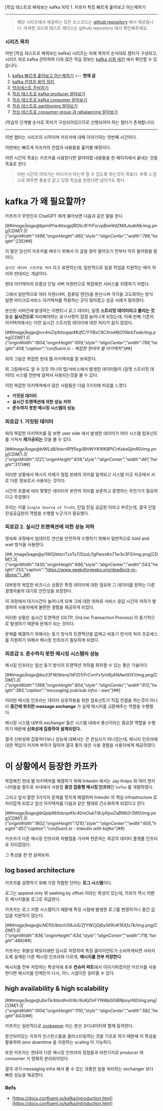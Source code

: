 [학습 테스트로 배워보는 kafka 101] 1. 카프카 특징 빠르게 훑어보고 아는체하기

---

> 해당 시리즈에서 제공하는 모든 소스코드는 [github repository](https://github.com/my-research/kafka) 에서 제공됩니다. 자세한 코드와 테스트 케이스는 github repository 에서 확인해주세요.

### 시리즈 목차

이번 [학습 테스트로 배워보는 kafka] 시리즈는 아래 목차의 순서대로 챕터가 구성되고, 시리즈 외로 kafka 관련하여 더욱 많은 학습 정보는 [kafka 심화 세션](#) 에서 확인할 수 있습니다.

1. [kafka 빠르게 훑어보고 아는체하기](#) <-- **현재 글**
2. [kafka 컨셉과 용어 정리](#)
3. [학습테스트 준비하기](#)
4. [학습 테스트로 kafka producer 알아보기](#)
5. [학습 테스트로 kafka consumer 알아보기](#)
6. [학습 테스트로 partitioning 알아보기](#)
7. [학습 테스트로 consumer group 과 rebalancing 알아보기](#)

(학습의 단계별 순서로 목차가 구성되어있으므로 선행되어야 하는 챕터가 존재합니다)

---

이번 챕터는 시리즈의 시작이며 카프카에 대해 이야기하는 첫번째 시간이다.

이번에는 빠르게 카프카의 컨셉과 내용들을 훑어볼 예정이다.

이번 시간의 목표는 카프카를 사용한다면 알아야할 내용들을 한 페이지에서 끝내는 것을 목표로 한다.

> 이번 시간의 이야기는 어디가서 아는척 할 수 있도록 하는것이 목표다. 부록 느낌으로 봐주면 좋을것 같고 당장 학습을 원한다면 넘어가도 좋다

# kafka 가 왜 필요할까?

카프카가 무엇인지 ChatGPT 에게 물어보면 다음과 같은 말을 한다

[##_Image|kage@bpm9Yw/btsrgpfROtc/KYrFsrvpBmHldZMAJeabNk/img.png|CDM|1.3|{"originWidth":1498,"originHeight":460,"style":"alignCenter","width":766,"height":235}_##]

이 말은 당신이 카프카를 배우기 위해서 이 글을 찾아 들어오기 전부터 익히 들어왔을 말이다.

`실시간 데이터 스트리밍 처리` 라고 표현하는데, 일반적으로 일괄 작업을 지원하는 배치 처리와 반대되는 개념이다.

현대 아키텍처의 흐름상 단일 서버 자원만으로 복잡해진 서비스를 지탱하기 어렵다.

그래서 일반적으로 여러 자원(서버, 컴퓨팅 엔진)을 분산시켜 각각을 고도화하는 방식 일명 마이크로서비스 아키텍처를 적용하는 곳이 많아졌고 성공 사례가 많아졌다.

분산된 서버간에 발생하는 이벤트나 로그 데이터, 일명 **스트리밍 데이터라고 불리는 것**들을 **실시간으로** 처리해야하는 요구사항이 점점 늘어나게 되었는데, 이에 반해 기존의 아키텍처에서는 이런 실시간 스트리밍 데이터에 대한 처리가 쉽지 않았다.

[##_Image|kage@cv4mZq/btsrgqeMUfC/YYBxC9CXmARjOYAtrbTxak/img.png|CDM|1.3|{"originWidth":1804,"originHeight":959,"style":"alignCenter","width":768,"height":408,"caption":"confluent.io - 복잡한 현대의 웹 아키텍처"}_##]

위의 그림은 복잡한 현대 웹 아키텍처를 잘 보여준다.

위 그림에서도 알 수 있듯 하나의 앱/서비스에서 발생한 데이터들이 (일명 스트리밍 데이터) 시스템 전반에 걸쳐서 사용되는것을 볼 수 있다.

이런 복잡한 아키텍쳐에서 많은 사람들은 다음 3가지에 피로를 느꼈다

- **거짓된 데이터**
- **실시간 트랜잭션에 의한 성능 저하**
- **준수하지 못한 메시징 시스템의 성능**

### 피로감 1. 거짓된 데이터

위의 복잡한 아키텍처를 잘 보면 user side 에서 발생한 데이터가 여러 시스템 컴포넌트를 거쳐서 **재가공되는** 것을 볼 수 있다.

[##_Image|kage@blWLd8/btsrrRPf5eg/BlHWYKWKBPiCrKskaQjmR0/img.png|CDM|1.3|{"originWidth":1221,"originHeight":839,"style":"alignCenter","width":461,"height":317}_##]

이러한 상황에서 메시지 자체가 점점 본래의 의미를 잃게되고 시스템 이곳 저곳에서 서로 다른 정보로서 사용되는 것이다.

시간의 흐름에 따라 몇몇은 데이터의 본연의 의미를 보존하고 증명하는 무언가가 필요하다고 주장했다

우리는 이를 `Single Source of Truth`, 단일 진실 공급원 이라고 부르는데, 결국 단일진실공급원의 역할을 수행할 누군가가 필요했다.

### 피로감 2. 실시간 트랜잭션에 의한 성능 저하

영속화 과정에서 업데이트 연산을 안전하게 수행하기 위해서 일반적으로 hold and wait 방식을 사용한다.

[##_Image|kage@yi1WQ/btsrrTzxTs7/DzuLi1gflwxsKn71w3v3F0/img.png|CDM|1.3|{"originWidth":1430,"originHeight":666,"style":"alignCenter","width":543,"height":253,"caption":"https://www.geeksforgeeks.org/deadlock-in-dbms/"}_##]

대부분의 복잡한 비즈니스 상황은 특정 데이터에 대한 점유와 그 데이터를 원하는 다른 경쟁자들의 대기로 안전성을 보장한다.

이 과정에서 대기시간이 늘어나게 되며 그에 대한 여파로 서비스 응답 시간의 저하가 발생하여 사용자에게 불편한 경험을 제공하게 되었다.

이러한 상황은 실시간 트랜잭션 (OLTP, OnLine Transaction Process) 이 동기적으로 발생하기 때문에 문제가 되는 것이다.

문제를 해결하기 위해서는 동기 방식의 트랜잭션을 없애고 비동기 방식의 처리 프로세스를 지원하기 위해서 메시징 인프라가 필요하게 되었다.

### 피로감 3. 준수하지 못한 메시징 시스템의 성능

메시징 인프라는 앞선 동기 방식의 트랜잭션 저하를 회피할 수 있는 좋은 기술이다.

[##_Image|kage@bo33FW/btsrq7dFID1/FrCvnYx1yhI8yANAwtXIX1/img.png|CDM|1.3|{"originWidth":1368,"originHeight":804,"style":"alignCenter","width":612,"height":360,"caption":"messaging pub/sub infra - aws"}_##]

이러한 메시징 인프라는 데이터 상호작용을 위한 컴포넌트가 직접 연결을 하는것이 아니라 **중간에 위치한 message exchange** 가 실제 메시지를 교환해주는 역할을 수행했다.

메시징 시스템 내부의 exchanger 들은 시스템 내에서 통신이라는 중요한 역할을 수행하기 때문에 **신뢰성에 집중하여 설계되었다.**

결국 신뢰성에 집중하다보니 성능에 대해서는 큰 관심사가 아니었는데, 메시지 인프라에 대한 책임이 커지며 부하가 많아져 결국 좋지 않은 사용 경험을 사용자에게 제공하였다.

# 이 상황에서 등장한 카프카

복잡해진 현대 웹 아키텍처를 해결하기 위해 linkedin 에서는 Jay Kreps 와 여러 엔지니어들을 필두로 사내에서 사용할 **중앙 집중형 메시징 인프라**인 `kafka` 를 개발하였다.

그리고 앞서 말한 3가지의 문제를 멋지게 해결하며 linkedin 의 핵심 infrastructure 로 자리잡게 되었고 앞선 아키텍처를 다음과 같은 형태로 간소화하게 되었다고 한다

[##_Image|kage@bQplpM/btsrqxKtc40/eOukTI8JyKpoZsBNN2r3W0/img.png|CDM|1.3|{"originWidth":1602,"originHeight":1210,"style":"alignCenter","width":605,"height":457,"caption":"confluent.io - linkedin with kafka"}_##]

카프카가 다른 메시징 인프라와 차별점을 가지며 현존하는 최강의 데이터 플랫폼 인프라로 자리잡았다.

그 특성을 한 번 살펴보자.

## log based architecture

카프카를 설명하기 위해 가장 적합한 단어는 **로그 시스템**이다.

로그는 append only 와 seeking by offset 이라는 특성이 있는데, 카프카 역시 이벤트 메시지들을 로그로 취급한다.

카프카는 로그 지향 시스템이기 때문에 특정 시점에 발생한 로그를 변경하거나 중간 삽입을 지원하지 않는다.

[##_Image|kage@cND10i/btsrh3i9JxS/ZfYWCjDjby5KKnK16Xfz7k/img.png|CDM|1.3|{"originWidth":936,"originHeight":634,"style":"alignCenter","width":718,"height":486}_##]

카프카는 휘발성 메모리에만 임시로 저장하여 특정 클라이언트가 소비하게되면 사라지도록 설계된 다른 메시징 인프라와 다르게, **메시지를 전부 저장한다**

메시지를 전부 저장하는 특성덕에 추후 **컨슈머 파트**에서 이야기하겠지만 카프카를 사용한다면 메시지를 언제든지 다시, 어느 시점이든 읽어올 수 있다.

## high availability & high scalability

[##_Image|kage@JbeTk/btsrdhv0r9c/6oKjOnFYNWpG0iBNpoyrN0/img.png|CDM|1.3|{"originWidth":1004,"originHeight":1110,"style":"alignCenter","width":582,"height":643}_##]

카프카는 일반적으로 [zookeeper](https://zookeeper.apache.org/) 라는 분산 코디네이터와 함께 동작한다.

분산되어있는 카프카 인스턴스들을 클러스터링하는 것을 기조로 하기 때문에 이 특성을 활용하여 zero downtime 을 지원하는 scaling 이 가능하다.

또한 카프카는 현대의 다른 메시징 인프라의 장점들과 마찬가지로 producer 와 consumer 가 명확히 분리되어있다.

결국 과거 messaging infra 에서 볼 수 있는 과중한 일을 처리하는 exchanger 보다 빠른 성능을 제공한다.

### Refs

- [https://docs.confluent.io/kafka/introduction.html](https://docs.confluent.io/kafka/introduction.html)
